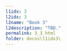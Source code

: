 ```yaml
---
l1idx: 3
l2idx: 3
l2name: "Book 3"
l2description: "TBD."
permalink: 3_3.html
folder: docos\l1idx3\
---
```

